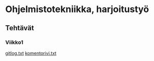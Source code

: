 # Ohjelmistotekniikka, harjoitustyö
## Tehtävät
### Viikko1
[gitlog.txt](https://github.com/h4lk0/ot-harjoitustyo/blob/master/laskarit/viikko1/gitlog.txt)
[komentorivi.txt](https://github.com/h4lk0/ot-harjoitustyo/blob/master/laskarit/viikko1/komentorivi.txt)

